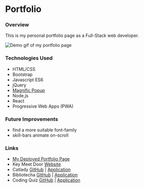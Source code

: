 # Portfolio

### Overview
This is my personal portfolio page as a Full-Stack web developer.

![Demo gif of my portfolio page](/images/demo.gif?raw=true)

### Technologies Used
* HTML/CSS
* Bootstrap
* Javascript ES6
* jQuery
* [Magnific Popup](https://github.com/dimsemenov/Magnific-Popup)
* Node.js
* React
* Progressive Web Apps (PWA)

### Future Improvements
* find a more suitable font-family
* skill-bars animate on-scroll

### Links
* [My Deployed Portfolio Page](https://jack-aaron.github.io/portfolio/)
* Key Meet Door [Website](https://keymeetdoor.com/)
* Catlady [GitHub](https://github.com/Jack-Aaron/catlady) | [Application](https://whispering-harbor-09673.herokuapp.com/)
* Bibliotecha [GitHub](https://github.com/Jack-Aaron/bibliotecha) | [Application](https://protected-basin-70677.herokuapp.com/)
* Coding Quiz [GitHub](https://github.com/Jack-Aaron/coding-quiz-challenge) | [Application](https://jack-aaron.github.io/coding-quiz-challenge)
